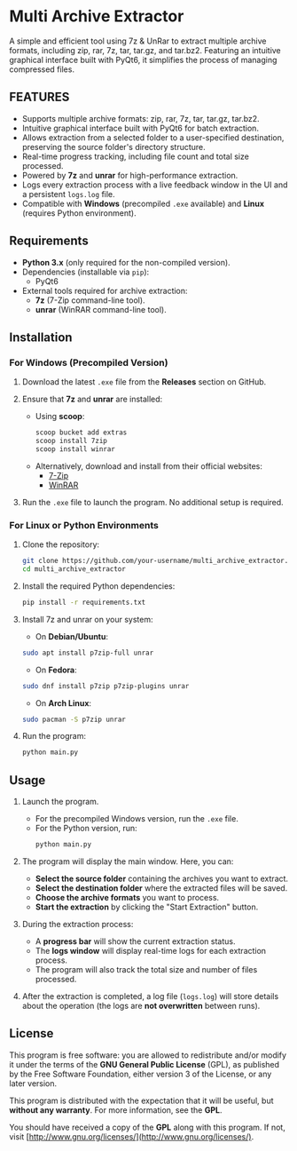 # Multi Archive Extractor

A simple and efficient tool using 7z & UnRar to extract multiple archive formats, including zip, rar, 7z, tar, tar.gz, and tar.bz2. Featuring an intuitive graphical interface built with PyQt6, it simplifies the process of managing compressed files.


## FEATURES

- Supports multiple archive formats: zip, rar, 7z, tar, tar.gz, tar.bz2.
- Intuitive graphical interface built with PyQt6 for batch extraction.
- Allows extraction from a selected folder to a user-specified destination, preserving the source folder's directory structure.
- Real-time progress tracking, including file count and total size processed.
- Powered by **7z** and **unrar** for high-performance extraction.
- Logs every extraction process with a live feedback window in the UI and a persistent `logs.log` file.
- Compatible with **Windows** (precompiled `.exe` available) and **Linux** (requires Python environment).

## Requirements

- **Python 3.x** (only required for the non-compiled version).
- Dependencies (installable via `pip`):
  - PyQt6
- External tools required for archive extraction:
  - **7z** (7-Zip command-line tool).
  - **unrar** (WinRAR command-line tool).

## Installation

### For Windows (Precompiled Version)
1. Download the latest `.exe` file from the **Releases** section on GitHub.
2. Ensure that **7z** and **unrar** are installed:

   - Using **scoop**:
     ```bash
     scoop bucket add extras
     scoop install 7zip
     scoop install winrar
     ```
   - Alternatively, download and install from their official websites:
     - [7-Zip](https://www.7-zip.org/download.html)
     - [WinRAR](https://www.win-rar.com/download.html)


3. Run the `.exe` file to launch the program. No additional setup is required.

### For Linux or Python Environments
1. Clone the repository:
   ```bash
   git clone https://github.com/your-username/multi_archive_extractor.git
   cd multi_archive_extractor
   ```

2. Install the required Python dependencies:
   ```bash
   pip install -r requirements.txt
   ```

3. Install 7z and unrar on your system:
   - On **Debian/Ubuntu**:
   ```bash
   sudo apt install p7zip-full unrar
   ```
   
   - On **Fedora**:
   ```bash
   sudo dnf install p7zip p7zip-plugins unrar
   ```
   
   - On **Arch Linux**:
   ```bash
   sudo pacman -S p7zip unrar
   ```

4. Run the program:
   ```bash
   python main.py
   ```

## Usage

1. Launch the program.
   - For the precompiled Windows version, run the `.exe` file.
   - For the Python version, run:
     ```bash
     python main.py
     ```
     
2. The program will display the main window. Here, you can:
   - **Select the source folder** containing the archives you want to extract.
   - **Select the destination folder** where the extracted files will be saved.
   - **Choose the archive formats** you want to process.
   - **Start the extraction** by clicking the "Start Extraction" button.


3. During the extraction process:
   - A **progress bar** will show the current extraction status.
   - The **logs window** will display real-time logs for each extraction process.
   - The program will also track the total size and number of files processed.


4. After the extraction is completed, a log file (`logs.log`) will store details about the operation (the logs are **not overwritten** between runs).
   
## License

This program is free software: you are allowed to redistribute and/or modify it under the terms of the **GNU General Public License** (GPL), as published by the Free Software Foundation, either version 3 of the License, or any later version.

This program is distributed with the expectation that it will be useful, but **without any warranty**. For more information, see the **GPL**.

You should have received a copy of the **GPL** along with this program. If not, visit [http://www.gnu.org/licenses/](http://www.gnu.org/licenses/).

